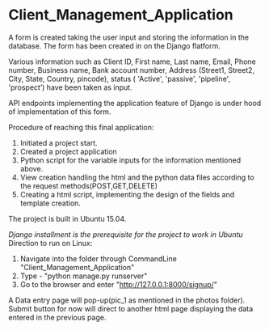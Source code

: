 # Client_Management_Application
A form is created taking the user input and storing the information in the database.
The form has been created in on the Django flatform.

Various information such as 
Client ID, 
First name, 
Last name, 
Email, 
Phone number, 
Business name, 
Bank account number, 
Address (Street1, Street2, City, State, Country, pincode), 
status ( 'Active', 'passive', 'pipeline', 'prospect’) 
have been taken as input.

API endpoints implementing the application feature of Django is under hood of implementation of this form.


Procedure of reaching this final application:

1) Initiated a project start.
2) Created a project application
3) Python script for the variable inputs for the information mentioned above.
4) View creation handling the html and the python data files according to the request methods(POST,GET,DELETE)
5) Creating a html script, implementing the design of the fields and template creation.


The project is built in Ubuntu 15.04.

*Django installment is the prerequisite for the project to work in Ubuntu*
Direction to run on Linux:

1) Navigate into the folder through CommandLine  "Client_Management_Application"
2) Type - "python manage.py runserver"
3) Go to the browser and enter "http://127.0.0.1:8000/signup/"

A Data entry page will pop-up(pic_1 as mentioned in the photos folder).
Submit button for now will direct to another html page displaying the data entered in the previous page.
